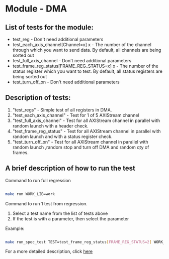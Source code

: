 #  Module - DMA
## List of tests for the module:

- test_reg - Don't need additional parameters
- test_each_axis_channel[Channel=x] x - The number of the channel through which you want to send data. By default, all channels are being sorted out
- test_full_axis_channel - Don't need additional parameters
- test_frame_reg_status[FRAME_REG_STATUS=x] x - The number of the status register which you want to test. By default, all status registers are being sorted out
- test_turn_off_on - Don't need additional parameters

## Description of tests:

1. "test_regs" - Simple test of all registers in DMA.
2. "test_each_axis_channel" - Test for 1 of 5 AXIStream channel
3. "test_full_axis_channel" - Test for all AXIStream channel in parallel with random launch with a header check.
4. "test_frame_reg_status" - Test for all AXIStream channel in parallel with random launch and with a status register check.
5. "test_turn_off_on" - Test for all AXIStream channel in parallel with random launch ,random stop and turn off DMA and random qty of frames.

## A brief description of how to run the test

Command to run full regression

```sh

make run WORK_LIB=work

```

Command to run 1 test from regression.
1. Select a test name from the list of tests above
2. If the test is with a parameter, then select the parameter

Example:

```sh

make run_spec_test TEST=test_frame_reg_status[FRAME_REG_STATUS=2] WORK_LIB=work

```

For a more detailed description, click [here](https://confluence.artec-group.com:4432/display/SP2/Verification+Enviroment+Wiki)